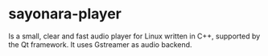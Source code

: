 # sayonara-player
Is a small, clear and fast audio player for Linux written in C++, supported by the Qt framework. It uses Gstreamer as audio backend.
